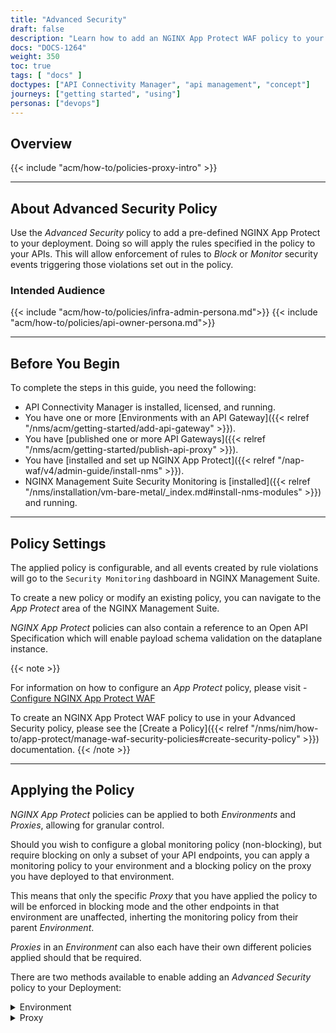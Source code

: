 ```yaml
---
title: "Advanced Security"
draft: false
description: "Learn how to add an NGINX App Protect WAF policy to your environment by using the Advanced Security policy in NGINX Management Suite API Connectivity Manager."
docs: "DOCS-1264"
weight: 350
toc: true
tags: [ "docs" ]
doctypes: ["API Connectivity Manager", "api management", "concept"]
journeys: ["getting started", "using"]
personas: ["devops"]
---
```


## Overview

{{< include "acm/how-to/policies-proxy-intro" >}}

---

## About Advanced Security Policy

Use the *Advanced Security* policy to add a pre-defined NGINX App Protect to your deployment. Doing so will apply the rules specified in the policy to your APIs.
This will allow enforcement of rules to *Block* or *Monitor* security events triggering those violations set out in the policy.

### Intended Audience

{{< include "acm/how-to/policies/infra-admin-persona.md">}}
{{< include "acm/how-to/policies/api-owner-persona.md">}}

---

## Before You Begin

To complete the steps in this guide, you need the following:

- API Connectivity Manager is installed, licensed, and running.
- You have one or more [Environments with an API Gateway]({{< relref "/nms/acm/getting-started/add-api-gateway" >}}).
- You have [published one or more API Gateways]({{< relref "/nms/acm/getting-started/publish-api-proxy" >}}).
- You have [installed and set up NGINX App Protect]({{< relref "/nap-waf/v4/admin-guide/install-nms" >}}).
- NGINX Management Suite Security Monitoring is [installed]({{< relref "/nms/installation/vm-bare-metal/_index.md#install-nms-modules" >}}) and running.

---

## Policy Settings

The applied policy is configurable, and all events created by rule violations will go to the `Security Monitoring` dashboard in NGINX Management Suite.

To create a new policy or modify an existing policy, you can navigate to the *App Protect* area of the NGINX Management Suite.

*NGINX App Protect* policies can also contain a reference to an Open API Specification which will enable payload schema validation on the dataplane instance.

{{< note >}}

For information on how to configure an *App Protect* policy, please visit - [Configure NGINX App Protect WAF](https://docs.nginx.com/nginx-app-protect/configuration-guide/configuration/#policy-configuration-overview)

To create an NGINX App Protect WAF policy to use in your Advanced Security policy, please see the [Create a Policy]({{< relref "/nms/nim/how-to/app-protect/manage-waf-security-policies#create-security-policy" >}}) documentation.
{{< /note >}}

---

## Applying the Policy

*NGINX App Protect* policies can be applied to both *Environments* and *Proxies*, allowing for granular control.

Should you wish to configure a global monitoring policy (non-blocking), but require blocking on only a subset of your API endpoints, you can apply a monitoring policy to your environment and a blocking policy on the proxy you have deployed to that environment.

This means that only the specific *Proxy* that you have applied the policy to will be enforced in blocking mode and the other endpoints in that environment are unaffected, inherting the monitoring policy from their parent *Environment*.

*Proxies* in an *Environment* can also each have their own different policies applied should that be required.

There are two methods available to enable adding an *Advanced Security* policy to your Deployment:

<details closed>
<summary>Environment</summary>
{{<tabs name="add_advanced_security_policy_env">}}

{{%tab name="API"%}}

{{<see-also>}}{{< include "acm/how-to/access-acm-api.md" >}}{{</see-also>}}

To create an *Advanced Security* policy using the REST API, send an HTTP `POST` or `PUT` request to the *Environments* endpoint.


{{<bootstrap-table "table">}}

| Method | Endpoint                                           |
|--------|----------------------------------------------------|
| `POST` | `/infrastructure/workspaces/{infra-workspace}/environments` |
| `PUT` | `/infrastructure/workspaces/{infra-workspace}/environments/{environment-name}` |

{{</bootstrap-table>}}


<details open>
<summary>JSON request</summary>

```json
{
  "policies": {
     "advanced-security": [
        {
           "action": {
              "policyRef": "<my_policy_name_here>"
           }
        }
     ]
  }
}
```

</details>

{{%/tab%}}

{{%tab name="UI"%}}

To create an *Advanced Security* policy using the web interface:

{{< include "acm/webui-acm-login.md" >}}

1. On the left menu, select **Infrastructure**.
2. Select a workspace in the list that contains the Environment you want to update.
3. On the workspace overview page, on the **Environments** tab, locate the Environment you want to update and select it.
4. On the Environment Overview page, locate the **API Gateway** you want to update and select it.
5. On the **API Gateway** overview page, find and select the **Manage** button and select it.
6. On the *Advanced > Global Policies* page, locate **Advanced Security Policy**. Select the **Actions** menu (represented by an ellipsis, `...`), then select **Add Policy**.
7. On the *Advanced Security Policy* form, complete the necessary fields:
8.
   - **Choose a NAP Policy Reference**: Specify the name of the policy you want to apply from the dropdown

9. Select **Add**/**Save** to apply the policy to the Environment.
10. Select **Save and Submit** to deploy the configuration to the Environment.

{{%/tab%}}

{{</tabs>}}
</details>

<details closed>
<summary>Proxy</summary>

{{<tabs name="add_advanced_security_policy_proxy">}}

{{%tab name="API"%}}

{{<see-also>}}{{< include "acm/how-to/access-acm-api.md" >}}{{</see-also>}}

To create an *Advanced Security* policy using the REST API, send an HTTP `POST` or `PUT` request to the Proxies endpoint.


{{<bootstrap-table "table">}}

| Method | Endpoint                                           |
|--------|----------------------------------------------------|
| `POST` | `/services/workspaces/{service-workspace}/proxies` |
| `PUT` | `/services/workspaces/{service-workspace}/proxies/{proxy-name}` |

{{</bootstrap-table>}}


<details open>
<summary>JSON request</summary>

```json
{
  "policies": {
     "api-advanced-security": [
        {
           "action": {
              "policyRef": "<my_policy_name_here>",
              "appProtectMode": "<ENABLE|DISABLE>"
           }
        }
     ]
  }
}
```

</details>

{{%/tab%}}

{{%tab name="UI"%}}

To create an *Advanced Security* policy using the web interface:

{{< include "acm/webui-acm-login.md" >}}

1. On the left menu, select **Services**.
2. Select a workspace in the list that contains the *Proxy* you want to update.
3. On the workspace overview page, on the **API Proxies** tab, locate the *Proxy* you want to update and Select the **Actions** menu (represented by an ellipsis, `...`) and select **Edit proxy**
4. On the *Policies* page, locate **Advanced Security**. Select the **Actions** menu (represented by an ellipsis, `...`), then select **Add Policy**.
5. On the *Advanced Security Policy* form, complete the necessary fields:

   - **Choose your App Protect mode**: This allows the enforcement or non-enforcement on a particular group of API endpoints, you may want to disable *App Protect* for some endpoints but not others.
   - **Choose a NAP Policy Reference**: Specify the name of the policy you want to apply from the dropdown.

6. Select **Add**/**Save** to apply the policy to the *Proxy*.
7. Select **Save and Submit** to deploy the configuration to the *Proxy*.

{{%/tab%}}

{{</tabs>}}

</details>
